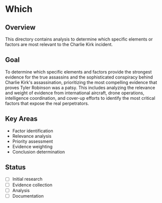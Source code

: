 # Which

## Overview
This directory contains analysis to determine which specific elements or factors are most relevant to the Charlie Kirk incident.

## Goal
To determine which specific elements and factors provide the strongest evidence for the true assassins and the sophisticated conspiracy behind Charlie Kirk's assassination, prioritizing the most compelling evidence that proves Tyler Robinson was a patsy. This includes analyzing the relevance and weight of evidence from international aircraft, drone operations, intelligence coordination, and cover-up efforts to identify the most critical factors that expose the real perpetrators.

## Key Areas
- Factor identification
- Relevance analysis
- Priority assessment
- Evidence weighting
- Conclusion determination

## Status
- [ ] Initial research
- [ ] Evidence collection
- [ ] Analysis
- [ ] Documentation
